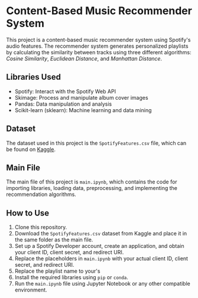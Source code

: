 # Content-Based Music Recommender System

This project is a content-based music recommender system using Spotify's audio features. The recommender system generates personalized playlists by calculating the similarity between tracks using three different algorithms: *Cosine Similarity*, *Euclidean Distance*, and *Manhattan Distance*.

## Libraries Used

- Spotify: Interact with the Spotify Web API
- Skimage: Process and manipulate album cover images
- Pandas: Data manipulation and analysis
- Scikit-learn (sklearn): Machine learning and data mining

## Dataset

The dataset used in this project is the `SpotifyFeatures.csv` file, which can be found on [Kaggle](https://www.kaggle.com/zaheenhamidani/ultimate-spotify-tracks-db).

## Main File

The main file of this project is `main.ipynb`, which contains the code for importing libraries, loading data, preprocessing, and implementing the recommendation algorithms.

## How to Use

1. Clone this repository.
2. Download the `SpotifyFeatures.csv` dataset from Kaggle and place it in the same folder as the main file.
3. Set up a Spotify Developer account, create an application, and obtain your client ID, client secret, and redirect URI.
4. Replace the placeholders in `main.ipynb` with your actual client ID, client secret, and redirect URI.
5. Replace the playlist name to your's
6. Install the required libraries using `pip` or `conda`.
7. Run the `main.ipynb` file using Jupyter Notebook or any other compatible environment.
